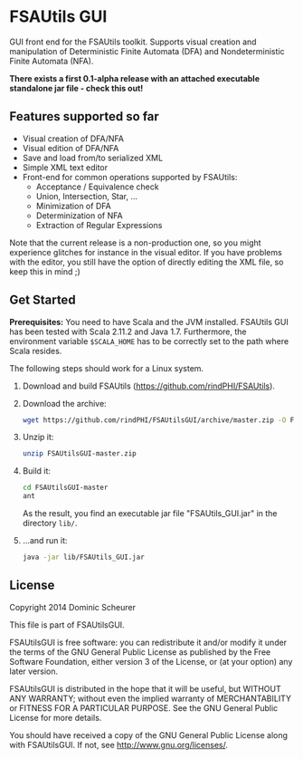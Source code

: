 FSAUtils GUI
============

GUI front end for the FSAUtils toolkit. Supports visual creation and manipulation
of Deterministic Finite Automata (DFA) and Nondeterministic Finite Automata (NFA).

**There exists a first 0.1-alpha release with an attached executable standalone jar file - check this out!**

Features supported so far
-------------------------

* Visual creation of DFA/NFA
* Visual edition of DFA/NFA
* Save and load from/to serialized XML
* Simple XML text editor
* Front-end for common operations supported by FSAUtils:
  * Acceptance / Equivalence check
  * Union, Intersection, Star, ...
  * Minimization of DFA
  * Determinization of NFA
  * Extraction of Regular Expressions
  
Note that the current release is a non-production one, so you might experience glitches
for instance in the visual editor. If you have problems with the editor, you still have
the option of directly editing the XML file, so keep this in mind ;)

Get Started
-----------

**Prerequisites:** You need to have Scala and the JVM installed. FSAUtils GUI
has been tested with Scala 2.11.2 and Java 1.7. Furthermore, the environment
variable `$SCALA_HOME` has to be correctly set to the path where Scala resides.

The following steps should work for a Linux system.

1. Download and build FSAUtils (https://github.com/rindPHI/FSAUtils).

2. Download the archive:
   
   ```bash
   wget https://github.com/rindPHI/FSAUtilsGUI/archive/master.zip -O FSAUtilsGUI-master.zip
   ```
   
3. Unzip it:
   
   ```bash
   unzip FSAUtilsGUI-master.zip
   ```
   
4. Build it:
   
   ```bash
   cd FSAUtilsGUI-master
   ant
   ```
   
   As the result, you find an executable jar file "FSAUtils_GUI.jar" in the directory `lib/`.
   
5. ...and run it:
   
   ```bash
   java -jar lib/FSAUtils_GUI.jar
   ```

License
-------

Copyright 2014 Dominic Scheurer
    
This file is part of FSAUtilsGUI.
     
FSAUtilsGUI is free software: you can redistribute it and/or modify
it under the terms of the GNU General Public License as published by
the Free Software Foundation, either version 3 of the License, or
(at your option) any later version.
     
FSAUtilsGUI is distributed in the hope that it will be useful,
but WITHOUT ANY WARRANTY; without even the implied warranty of
MERCHANTABILITY or FITNESS FOR A PARTICULAR PURPOSE.  See the
GNU General Public License for more details.
     
You should have received a copy of the GNU General Public License
along with FSAUtilsGUI.  If not, see <http://www.gnu.org/licenses/>.
